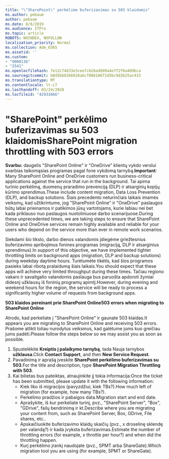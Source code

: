```yaml
---
title: "\"SharePoint\" perkėlimo buferizavimas su 503 klaidomis"
ms.author: pebaum
author: pebaum
ms.date: 8/8/2019
ms.audience: ITPro
ms.topic: article
ROBOTS: NOINDEX, NOFOLLOW
localization_priority: Normal
ms.collection: Adm_O365
ms.assetid: ''
ms.custom:
- "9000136"
- "2541"
ms.openlocfilehash: 7e12c74d33e3cee7c626ad899a4e7f2f0a409bca
ms.sourcegitcommit: b0d5b68366028abcf08610672d5bc9d3b25ac433
ms.translationtype: MT
ms.contentlocale: lt-LT
ms.lasthandoff: 03/24/2020
ms.locfileid: "42931666"
---
```

# <a name="sharepoint-migration-throttling-with-503-errors"></a><span data-ttu-id="d4c3d-102">"SharePoint" perkėlimo buferizavimas su 503 klaidomis</span><span class="sxs-lookup"><span data-stu-id="d4c3d-102">SharePoint migration throttling with 503 errors</span></span>

<span data-ttu-id="d4c3d-103">**Svarbu:** daugelis "SharePoint Online" ir "OneDrive" klientų vykdo verslui svarbias taikomąsias programas pagal fone vykdomą tarnybą.</span><span class="sxs-lookup"><span data-stu-id="d4c3d-103">**Important**: Many SharePoint Online and OneDrive customers run business-critical applications against the service that run in the background.</span></span> <span data-ttu-id="d4c3d-104">Tai apima turinio perkėlimą, duomenų praradimo prevenciją (DLP) ir atsarginių kopijų kūrimo sprendimus.</span><span class="sxs-lookup"><span data-stu-id="d4c3d-104">These include content migration, Data Loss Prevention (DLP), and backup solutions.</span></span> <span data-ttu-id="d4c3d-105">Šiais precedento neturinčiais laikais imamės veiksmų, kad užtikrintume, jog "SharePoint Online" ir "OneDrive" paslaugos būtų labai prieinamos ir patikimos jūsų vartotojams, kurie labiau nei bet kada priklauso nuo paslaugos nuotoliniuose darbo scenarijuose.</span><span class="sxs-lookup"><span data-stu-id="d4c3d-105">During these unprecedented times, we are taking steps to ensure that SharePoint Online and OneDrive services remain highly available and reliable for your users who depend on the service more than ever in remote work scenarios.</span></span>

<span data-ttu-id="d4c3d-106">Siekdami šio tikslo, darbo dienos valandomis įdiegėme griežtesnius buferizavimo apribojimus fonines programas (migraciją, DLP ir atsarginius sprendimus).</span><span class="sxs-lookup"><span data-stu-id="d4c3d-106">In support of this objective, we have implemented tighter throttling limits on background apps (migration, DLP and backup solutions) during weekday daytime hours.</span></span> <span data-ttu-id="d4c3d-107">Turėtumėte tikėtis, kad šios programos pasieks labai ribotą pralaidumą šiais laikais.</span><span class="sxs-lookup"><span data-stu-id="d4c3d-107">You should expect that these apps will achieve very limited throughput during these times.</span></span> <span data-ttu-id="d4c3d-108">Tačiau regiono vakaro ir savaitgalio valandomis paslauga bus paruošta apdoroti žymiai didesnį užklausų iš foninių programų apimtį.</span><span class="sxs-lookup"><span data-stu-id="d4c3d-108">However, during evening and weekend hours for the region, the service will be ready to process a significantly higher volume of requests from background apps.</span></span>

<span data-ttu-id="d4c3d-109">**503 klaidos pereinant prie SharePoint Online**</span><span class="sxs-lookup"><span data-stu-id="d4c3d-109">**503 errors when migrating to SharePoint Online**</span></span>

<span data-ttu-id="d4c3d-110">Atrodo, kad perkeliate į "SharePoint Online" ir gaunate 503 klaidas.</span><span class="sxs-lookup"><span data-stu-id="d4c3d-110">It appears you are migrating to SharePoint Online and receiving 503 errors.</span></span> <span data-ttu-id="d4c3d-111">Prašome atlikti toliau nurodytus veiksmus, kad galėtume jums kuo greičiau jums padėti.</span><span class="sxs-lookup"><span data-stu-id="d4c3d-111">Please follow the steps below so we may assist you as soon as possible.</span></span> 

1. <span data-ttu-id="d4c3d-112">Spustelėkite **Kreiptis į palaikymo tarnybą**, tada Nauja tarnybos **užklausa**.</span><span class="sxs-lookup"><span data-stu-id="d4c3d-112">Click **Contact Support**, and then **New Service Request**.</span></span>
2. <span data-ttu-id="d4c3d-113">Pavadinimą ir aprašą įveskite **SharePoint perkėlimo buferizavimas su 503**.</span><span class="sxs-lookup"><span data-stu-id="d4c3d-113">For the title and description, type **SharePoint Migration Throttling with 503**.</span></span>
3. <span data-ttu-id="d4c3d-114">Kai bilietas bus pateiktas, atnaujinkite jį tokia informacija:</span><span class="sxs-lookup"><span data-stu-id="d4c3d-114">Once the ticket has been submitted, please update it with the following information:</span></span>
    - <span data-ttu-id="d4c3d-115">Kiek liko iš migracijos (pavyzdžiui, kiek TBs?).</span><span class="sxs-lookup"><span data-stu-id="d4c3d-115">How much left of migration (for example, how many TBs?).</span></span>
    - <span data-ttu-id="d4c3d-116">Perkėlimo pradžios ir pabaigos data.</span><span class="sxs-lookup"><span data-stu-id="d4c3d-116">Migration start and end date.</span></span>
    - <span data-ttu-id="d4c3d-117">Aprašykite, iš kur perkeliate turinį, pvz., "SharePoint Server", "Box", "GDrive", failų bendrinimą ir kt.</span><span class="sxs-lookup"><span data-stu-id="d4c3d-117">Describe where you are migrating your content from, such as SharePoint Server, Box, GDrive, File shares, etc..</span></span>
    - <span data-ttu-id="d4c3d-118">Apskaičiuokite buferizavimo klaidų skaičių (pvz., x droselinę sklendę per valandą?) ir kada įvyksta buferizavimas.</span><span class="sxs-lookup"><span data-stu-id="d4c3d-118">Estimate the number of throttling errors (for example, x throttle per hour?) and when did the throttling happen.</span></span>
    - <span data-ttu-id="d4c3d-119">Kurį perkėlimo įrankį naudojate (pvz., SPMT arba ShareGate).</span><span class="sxs-lookup"><span data-stu-id="d4c3d-119">Which migration tool you are using (for example, SPMT or ShareGate).</span></span>


